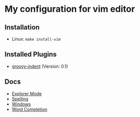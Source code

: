 # My configuration for vim editor


## Installation

- Linux: `make install-vim`


## Installed Plugins

- [groovy-indent](http://www.vim.org/scripts/script.php?script_id=2961) (Version: 0.1)

## Docs

- [Explorer Mode](doc/explorer_mode.md)
- [Spelling](doc/spelling.md)
- [Windows](doc/windows.md)
- [Word Completion](doc/word_completion.md)
